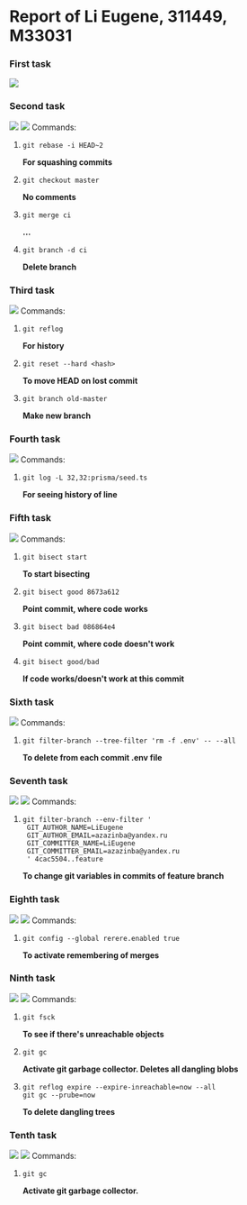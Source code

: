 <h1> Report of Li Eugene, 311449, M33031</h1>
<h3> First task </h3>
<image src="./docs/1.png" />

<h3> Second task </h3>
<image src="./docs/2.1.png" />
<image src="./docs/2.2.png" />
Commands:

1. ```
   git rebase -i HEAD~2 
   ```
   <b> For squashing commits </b>
2. ```
   git checkout master 
   ```
   <b> No comments </b>
3. ```
   git merge ci
   ```
   <b> ... </b>
4. ```
   git branch -d ci
   ```
   <b> Delete branch </b>

<h3> Third task </h3>
<image src="./docs/3.png" />
Commands:

1. ```
   git reflog
   ```
   <b> For history </b>
2. ```
   git reset --hard <hash>
   ```
   <b> To move HEAD on lost commit </b>
3. ```
   git branch old-master
   ```
   <b> Make new branch </b>

<h3> Fourth task </h3>
<image src="./docs/4.png" />
Commands:

1. ```
   git log -L 32,32:prisma/seed.ts
   ```
   <b> For seeing history of line </b>

<h3> Fifth task </h3>
<image src="./docs/5.png" />
Commands:

1. ```
   git bisect start
   ```
   <b> To start bisecting </b>
2. ```
   git bisect good 8673a612
   ```
   <b> Point commit, where code works </b>
3. ```
   git bisect bad 086864e4
   ```
   <b> Point commit, where code doesn't work </b>
4. ```
   git bisect good/bad
   ```
   <b> If code works/doesn't work at this commit </b>

<h3> Sixth task </h3>
<image src="./docs/6.png" />
Commands:

1. ```
   git filter-branch --tree-filter 'rm -f .env' -- --all
   ```
   <b> To delete from each commit .env file </b>

<h3> Seventh task </h3>
<image src="./docs/7.png" />
<image src="./docs/7.1.png" />
Commands:

1. ```
   git filter-branch --env-filter '
    GIT_AUTHOR_NAME=LiEugene
    GIT_AUTHOR_EMAIL=azazinba@yandex.ru
    GIT_COMMITTER_NAME=LiEugene
    GIT_COMMITTER_EMAIL=azazinba@yandex.ru
    ' 4cac5504..feature
   ```
   <b> To change git variables in commits of feature branch </b>

<h3> Eighth task </h3>
<image src="./docs/8.png" />
<image src="./docs/8.1.png" />
Commands:

1. ```
   git config --global rerere.enabled true
   ```
   <b> To activate remembering of merges </b>

<h3> Ninth task </h3>
<image src="./docs/9.1.png" />
<image src="./docs/9.2.png" />
Commands:

1. ```
   git fsck
   ```
   <b> To see if there's unreachable objects </b>
2. ```
   git gc
   ```
   <b> Activate git garbage collector. Deletes all dangling blobs </b>
3. ```
   git reflog expire --expire-inreachable=now --all
   git gc --prube=now
   ```
   <b> To delete dangling trees </b>

<h3> Tenth task </h3>
<image src="./docs/10.1.png" />
<image src="./docs/10.2.png" />
Commands:

1. ```
   git gc
   ```
   <b> Activate git garbage collector. </b>